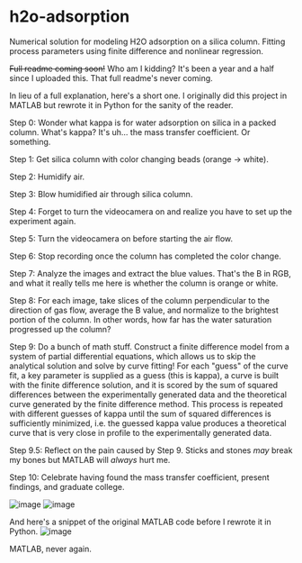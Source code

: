 # h2o-adsorption
Numerical solution for modeling H2O adsorption on a silica column. 
Fitting process parameters using finite difference and nonlinear regression.

~~Full readme coming soon!~~ Who am I kidding? It's been a year and a half since I uploaded this. That full readme's never coming.

In lieu of a full explanation, here's a short one. I originally did this project in MATLAB but rewrote it in Python for the sanity of the reader.

Step 0: Wonder what kappa is for water adsorption on silica in a packed column. What's kappa? It's uh... the mass transfer coefficient. Or something. 

Step 1: Get silica column with color changing beads (orange -> white).

Step 2: Humidify air.

Step 3: Blow humidified air through silica column.

Step 4: Forget to turn the videocamera on and realize you have to set up the experiment again.

Step 5: Turn the videocamera on before starting the air flow.

Step 6: Stop recording once the column has completed the color change.

Step 7: Analyze the images and extract the blue values. That's the B in RGB, and what it really tells me here is whether the column is orange or white.

Step 8: For each image, take slices of the column perpendicular to the direction of gas flow, average the B value, and normalize to the brightest portion of the column. In other words, how far has the water saturation progressed up the column?

Step 9: Do a bunch of math stuff. Construct a finite difference model from a system of partial differential equations, which allows us to skip the analytical solution and solve by curve fitting! For each "guess" of the curve fit, a key parameter is supplied as a guess (this is kappa), a curve is built with the finite difference solution, and it is scored by the sum of squared differences between the experimentally generated data and the theoretical curve generated by the finite difference method. This process is repeated with different guesses of kappa until the sum of squared differences is sufficiently minimized, i.e. the guessed kappa value produces a theoretical curve that is very close in profile to the experimentally generated data.

Step 9.5: Reflect on the pain caused by Step 9. Sticks and stones _may_ break my bones but MATLAB will _always_ hurt me.

Step 10: Celebrate having found the mass transfer coefficient, present findings, and graduate college.

![image](https://user-images.githubusercontent.com/54046534/115321378-87971c80-a138-11eb-819c-32dc539610d7.png)
![image](https://user-images.githubusercontent.com/54046534/115322474-fecdb000-a13a-11eb-8b84-97cda945d79a.png)



And here's a snippet of the original MATLAB code before I rewrote it in Python. 
![image](https://user-images.githubusercontent.com/54046534/115321300-633b4000-a138-11eb-90e1-310993e43c87.png)

MATLAB, never again.
